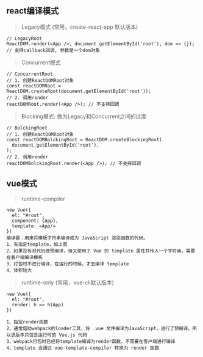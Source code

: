 ## react编译模式
> Legacy模式 (常用，create-react-app 默认版本)
```
// LegacyRoot
ReactDOM.render(<App />, document.getElementById('root'), dom => {}); // 支持callback回调, 参数是一个dom对象
```
> Concurrent模式
```
// ConcurrentRoot
// 1. 创建ReactDOMRoot对象
const reactDOMRoot = ReactDOM.createRoot(document.getElementById('root'));
// 2. 调用render
reactDOMRoot.render(<App />); // 不支持回调
```
> Blocking模式: 做为Legacy和Concurrent之间的过度
```
// BolckingRoot
// 1. 创建ReactDOMRoot对象
const reactDOMBolckingRoot = ReactDOM.createBlockingRoot(
  document.getElementById('root'),
);
// 2. 调用render
reactDOMBolckingRoot.render(<App />); // 不支持回调
```

## vue模式

> runtime-compiler

```
new Vue({
  el: "#root",
  component: {App},
  template: <App/>
})
编译器：用来将模板字符串编译成为 JavaScript 渲染函数的代码。
1、有指定template，如上图
2、如果没有对代码做预编译，但又使用了 Vue 的 template 属性并传入一个字符串，需要在客户端编译模板
3、打包时不进行编译，在运行的时候，才去编译 template
4、体积较大
```

> runtime-only (常用，vue-cli默认版本)

```
new Vue({
  el: "#root",
  render: h => h(App)
})

1、指定render函数
2、通常借助webpack的loader工具，将 .vue 文件编译为JavaScript，进行了预编译。所以该版本只包含运行时的 Vue.js 代码
3、webpack打包时已经将template编译为render函数，不需要在客户端进行编译
4、template 会通过 vue-template-compiler 转换为 render 函数
```
